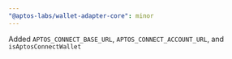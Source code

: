 ```yaml
---
"@aptos-labs/wallet-adapter-core": minor
---
```


Added `APTOS_CONNECT_BASE_URL`, `APTOS_CONNECT_ACCOUNT_URL`, and `isAptosConnectWallet`
